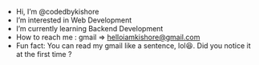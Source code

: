 -  Hi, I’m @codedbykishore
-  I’m interested in Web Development
-  I’m currently learning Backend Development
-  How to reach me : gmail => helloiamkishore@gmail.com
-  Fun fact: You can read my gmail like a sentence, lol😆. Did you notice it at the first time ? 

<!---
codedbykishore/codedbykishore is a ✨ special ✨ repository because its `README.md` (this file) appears on your GitHub profile.
You can click the Preview link to take a look at your changes.
--->
